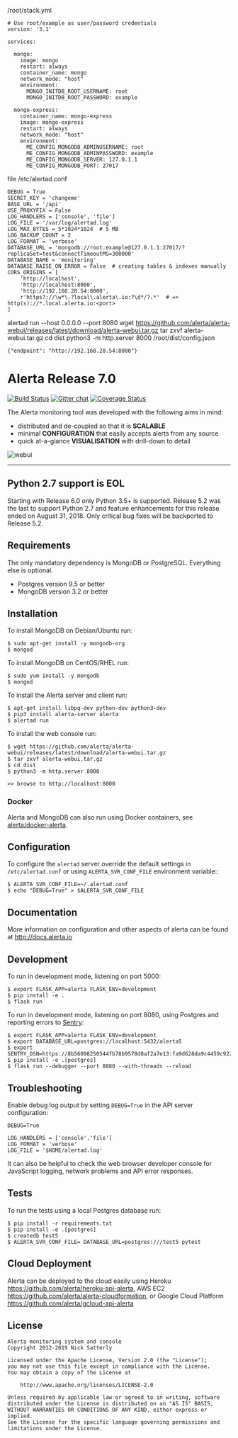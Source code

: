 /root/stack.yml
```
# Use root/example as user/password credentials
version: '3.1'

services:

  mongo:
    image: mongo
    restart: always
    container_name: mongo
    network_mode: "host"
    environment:
      MONGO_INITDB_ROOT_USERNAME: root
      MONGO_INITDB_ROOT_PASSWORD: example

  mongo-express:
    container_name: mongo-express
    image: mongo-express
    restart: always
    network_mode: "host"
    environment:
      ME_CONFIG_MONGODB_ADMINUSERNAME: root
      ME_CONFIG_MONGODB_ADMINPASSWORD: example
      ME_CONFIG_MONGODB_SERVER: 127.0.1.1
      ME_CONFIG_MONGODB_PORT: 27017
```


file /etc/alertad.conf
```
DEBUG = True
SECRET_KEY = 'changeme'
BASE_URL = '/api'
USE_PROXYFIX = False
LOG_HANDLERS = ['console', 'file']
LOG_FILE = '/var/log/alertad.log'
LOG_MAX_BYTES = 5*1024*1024  # 5 MB
LOG_BACKUP_COUNT = 2
LOG_FORMAT = 'verbose'
DATABASE_URL = 'mongodb://root:example@127.0.1.1:27017/?replicaSet=test&connectTimeoutMS=300000'
DATABASE_NAME = 'monitoring'
DATABASE_RAISE_ON_ERROR = False  # creating tables & indexes manually
CORS_ORIGINS = [
    'http://localhost',
    'http://localhost:8000',
    'http://192.168.28.54:8000',
    r'https?://\w*\.?local\.alerta\.io:?\d*/?.*'  # => http(s)://*.local.alerta.io:<port>
]
```
alertad run --host 0.0.0.0 --port 8080
 wget https://github.com/alerta/alerta-webui/releases/latest/download/alerta-webui.tar.gz
tar zxvf alerta-webui.tar.gz
cd dist
python3 -m http.server 8000
/root/dist/config.json
```
{"endpoint": "http://192.168.28.54:8080"}
```



Alerta Release 7.0
==================

[![Build Status](https://travis-ci.org/alerta/alerta.png)](https://travis-ci.org/alerta/alerta)
[![Gitter chat](https://badges.gitter.im/alerta/chat.png)](https://gitter.im/alerta/chat)
[![Coverage Status](https://coveralls.io/repos/github/alerta/alerta/badge.svg?branch=master)](https://coveralls.io/github/alerta/alerta?branch=master)

The Alerta monitoring tool was developed with the following aims in mind:

*   distributed and de-coupled so that it is **SCALABLE**
*   minimal **CONFIGURATION** that easily accepts alerts from any source
*   quick at-a-glance **VISUALISATION** with drill-down to detail

![webui](/docs/images/alerta-webui-v7.jpg?raw=true)

----

Python 2.7 support is EOL
-------------------------

Starting with Release 6.0 only Python 3.5+ is supported. Release 5.2 was the
last to support Python 2.7 and feature enhancements for this release ended on
August 31, 2018. Only critical bug fixes will be backported to Release 5.2.

Requirements
------------

The only mandatory dependency is MongoDB or PostgreSQL. Everything else is optional.

- Postgres version 9.5 or better
- MongoDB version 3.2 or better

Installation
------------

To install MongoDB on Debian/Ubuntu run:

    $ sudo apt-get install -y mongodb-org
    $ mongod

To install MongoDB on CentOS/RHEL run:

    $ sudo yum install -y mongodb
    $ mongod

To install the Alerta server and client run:

    $ apt-get install libpq-dev python-dev python3-dev
    $ pip3 install alerta-server alerta
    $ alertad run

To install the web console run:

    $ wget https://github.com/alerta/alerta-webui/releases/latest/download/alerta-webui.tar.gz
    $ tar zxvf alerta-webui.tar.gz
    $ cd dist
    $ python3 -m http.server 8000

    >> browse to http://localhost:8000

### Docker
Alerta and MongoDB can also run using Docker containers, see [alerta/docker-alerta](https://github.com/alerta/docker-alerta).

Configuration
-------------

To configure the ``alertad`` server override the default settings in ``/etc/alertad.conf``
or using ``ALERTA_SVR_CONF_FILE`` environment variable::

    $ ALERTA_SVR_CONF_FILE=~/.alertad.conf
    $ echo "DEBUG=True" > $ALERTA_SVR_CONF_FILE

Documentation
-------------

More information on configuration and other aspects of alerta can be found
at <http://docs.alerta.io>

Development
-----------

To run in development mode, listening on port 5000:

    $ export FLASK_APP=alerta FLASK_ENV=development
    $ pip install -e .
    $ flask run

To run in development mode, listening on port 8080, using Postgres and
reporting errors to [Sentry](https://sentry.io):

    $ export FLASK_APP=alerta FLASK_ENV=development
    $ export DATABASE_URL=postgres://localhost:5432/alerta5
    $ export SENTRY_DSN=https://8b56098250544fb78b9578d8af2a7e13:fa9d628da9c4459c922293db72a3203f@sentry.io/153768
    $ pip install -e .[postgres]
    $ flask run --debugger --port 8080 --with-threads --reload

Troubleshooting
---------------

Enable debug log output by setting `DEBUG=True` in the API server
configuration:

```
DEBUG=True

LOG_HANDLERS = ['console','file']
LOG_FORMAT = 'verbose'
LOG_FILE = '$HOME/alertad.log'
```

It can also be helpful to check the web browser developer console for
JavaScript logging, network problems and API error responses.

Tests
-----

To run the tests using a local Postgres database run:

    $ pip install -r requirements.txt
    $ pip install -e .[postgres]
    $ createdb test5
    $ ALERTA_SVR_CONF_FILE= DATABASE_URL=postgres:///test5 pytest

Cloud Deployment
----------------

Alerta can be deployed to the cloud easily using Heroku <https://github.com/alerta/heroku-api-alerta>,
AWS EC2 <https://github.com/alerta/alerta-cloudformation>, or Google Cloud Platform
<https://github.com/alerta/gcloud-api-alerta>

License
-------

    Alerta monitoring system and console
    Copyright 2012-2019 Nick Satterly

    Licensed under the Apache License, Version 2.0 (the "License");
    you may not use this file except in compliance with the License.
    You may obtain a copy of the License at

        http://www.apache.org/licenses/LICENSE-2.0

    Unless required by applicable law or agreed to in writing, software
    distributed under the License is distributed on an "AS IS" BASIS,
    WITHOUT WARRANTIES OR CONDITIONS OF ANY KIND, either express or implied.
    See the License for the specific language governing permissions and
    limitations under the License.
